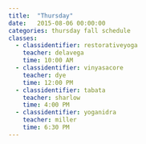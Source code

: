 ```yaml
---
title:  "Thursday"
date:   2015-08-06 00:00:00
categories: thursday fall schedule
classes:
  - classidentifier: restorativeyoga
    teacher: delavega
    time: 10:00 AM
  - classidentifier: vinyasacore
    teacher: dye
    time: 12:00 PM
  - classidentifier: tabata
    teacher: sharlow
    time: 4:00 PM
  - classidentifier: yoganidra
    teacher: miller
    time: 6:30 PM
---
```

